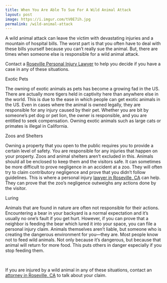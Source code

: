 ```yaml
---
title: When You Are Able To Sue For A Wild Animal Attack
layout: post
image: https://i.imgur.com/tV0E7ih.jpg
permalink: /wild-animal-attack
---
```


<p>A wild animal attack can leave the victim with devastating injuries and a mountain of hospital bills. The worst part is that you often have to deal with these bills yourself because you can&rsquo;t really sue the animal. But, there are times when someone else is responsible for a wild animal attack.</p> <p>Contact a <a href="https://www.gotinjury.net/" target="_blank" rel="noopener">Roseville Personal Injury Lawyer</a> to help you decide if you have a case in any of these situations.</p> <p>Exotic Pets</p> <p>The owning of exotic animals as pets has become a growing fad in the US. There are actually more tigers held in captivity here than anywhere else in the world. This is due to the ease in which people can get exotic animals in the US. Even in cases where the animal is owned legally, they are responsible for any injury caused by their pet. Whether you are bit by someone&rsquo;s pet dog or pet lion, the owner is responsible, and you are entitled to seek compensation. Owning exotic animals such as large cats or primates is illegal in California.</p> <p>Zoos and Shelters</p> <p>Owning a property that you open to the public requires you to provide a certain level of safety. You are responsible for any injuries that happen on your property. Zoos and animal shelters aren&rsquo;t excluded in this. Animals should all be enclosed to keep them and the visitors safe. It can sometimes be more difficult to prove negligence in an accident at a zoo. They will often try to claim contributory negligence and prove that you didn&rsquo;t follow guidelines. This is where a personal injury <a href="https://www.gotinjury.net/" target="_blank" rel="noopener">lawyer in Roseville, CA</a> can help. They can prove that the zoo&rsquo;s negligence outweighs any actions done by the visitor.</p> <p>Luring</p> <p>Animals that are found in nature are often not responsible for their actions. Encountering a bear in your backyard is a normal expectation and it&rsquo;s usually no one&rsquo;s fault if you get hurt. However, if you can prove that a neighbor is feeding the bear which lured it into your space, you can file a personal injury claim. Animals themselves aren&rsquo;t liable, but someone who is creating the dangerous environment for you&mdash;they are. Most people know not to feed wild animals. Not only because it&rsquo;s dangerous, but because that animal will return for more food. This puts others in danger especially if you stop feeding them.</p> <p>&nbsp;</p> <p>If you are injured by a wild animal in any of these situations, contact an <a href="https://www.gotinjury.net/" target="_blank" rel="noopener">attorney in Roseville, CA</a> to talk about your claim.</p>
